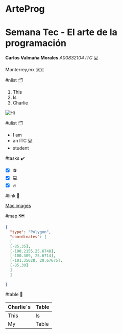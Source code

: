 # ArteProg
# Semana Tec - El arte de la programación 

**Carlos Valmaña Morales**
*A00832104 ITC*
💻


Monterrey,mx 🇲🇽

#nlist 🗂️
1. This
2. Is
3. Charlie 

![Hi](https://images.unsplash.com/photo-1515248137880-45e105b710e0?ixlib=rb-1.2.1&ixid=MnwxMjA3fDB8MHxwaG90by1wYWdlfHx8fGVufDB8fHx8&auto=format&fit=crop&w=1794&q=80)

#ulist 🗂️
- I am
- an ITC 💻
- student

#tasks ✔️
- [x] ⚽
- [x] 💻
- [x] 🔥

#link 🔗

[Mac images](https://unsplash.com/s/photos/mac)

#map 🗺️

```geojson
{  
  "type": "Polygon",
  "coordinates": [
  [
  [-85,35],
  [-100.2155,25.6748],
  [-100.309, 25.6714],
  [-101.35628, 20.67675],
  [-85,30]
  ]
  ]
  
}
```
#table 📶

| Charlie´s | Table |
| ----------- | ----------- |
| This | Is |
| My | Table |
  
  

  


